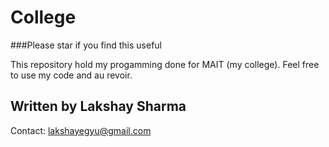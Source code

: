 # College

###Please star if you find this useful

This repository hold my progamming done for MAIT (my college). Feel free to use my code and au revoir.

## Written by Lakshay Sharma   

Contact: lakshayegyu@gmail.com
